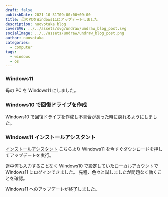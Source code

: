 ```yaml
---
draft: false
publishDate: 2021-10-31T09:00:00+09:00
title: 母のPCをWindows11にアップデートしました
description: nuovotaka blog
coverSVG: ../../assets/svg/undraw/undraw_blog_post.svg
socialImage: ../../assets/undraw/undraw_blog_post.png
author: nuovotaka
categories:
  - computer
tags:
  - windows
  - os
---
```


### Windows11

母の PC を Windows11 にしました。

### Windows10 で回復ドライブを作成

Windows10 で回復ドライブを作成し不具合があった時に戻れるようにしました。

### Windows11 インストールアシスタント

[インストールアシスタント](https://www.microsoft.com/ja-jp/software-download/windows11)
こちらより Windows11 を今すぐダウンロードを押してアップデートを実行。

途中何も入力することなく Windows10 で設定していたローカルアカウントで Windows11 にログインできました。
先程、色々と試しましたが問題なく動くことを確認。

Windows11 へのアップデートが終了しました。

